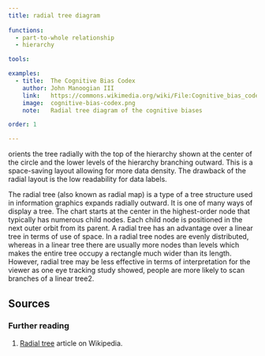 ```yaml
---
title: radial tree diagram
  
functions:
  - part-to-whole relationship
  - hierarchy

tools:

examples:
  - title:  The Cognitive Bias Codex
    author: John Manoogian III
    link:   https://commons.wikimedia.org/wiki/File:Cognitive_bias_codex_en.svg
    image:  cognitive-bias-codex.png
    note:   Radial tree diagram of the cognitive biases 

order: 1

---
```


orients the tree radially with the top of the hierarchy shown at the center of the circle and the lower levels of the hierarchy branching outward. This is a space-saving layout allowing for more data density. The drawback of the radial layout is the low readability for data labels.

<!--more-->

<!-- TODO: review -->
The radial tree (also known as radial map) is a type of a tree structure used in information graphics expands radially outward. It is one of many ways of display a tree. The chart starts at the center in the highest-order node that typically has numerous child nodes. Each child node is positioned in the next outer orbit from its parent. A radial tree has an advantage over a linear tree in terms of use of space. In a radial tree nodes are evenly distributed, whereas in a linear tree there are usually more nodes than levels which makes the entire tree occupy a rectangle much wider than its length. However, radial tree may be less effective in terms of interpretation for the viewer as one eye tracking study showed, people are more likely to scan branches of a linear tree2.


## Sources
### Further reading
1. [Radial tree](https://en.wikipedia.org/wiki/Radial_tree) article on Wikipedia.

